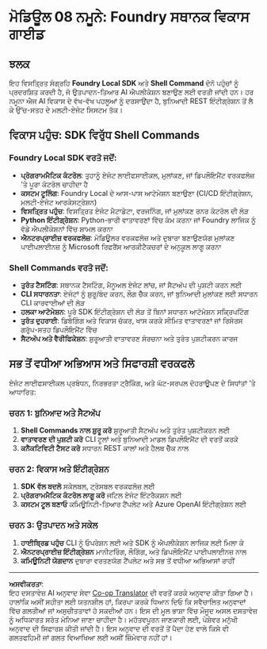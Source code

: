 <!--
CO_OP_TRANSLATOR_METADATA:
{
  "original_hash": "729f809c84e99609364180c090c43405",
  "translation_date": "2025-10-01T02:05:35+00:00",
  "source_file": "Module08/samples/README.md",
  "language_code": "pa"
}
-->
# ਮੋਡਿਊਲ 08 ਨਮੂਨੇ: Foundry ਸਥਾਨਕ ਵਿਕਾਸ ਗਾਈਡ

## ਝਲਕ

ਇਹ ਵਿਸਤ੍ਰਿਤ ਸੰਗ੍ਰਹਿ **Foundry Local SDK** ਅਤੇ **Shell Command** ਦੋਨੋ ਪਹੁੰਚਾਂ ਨੂੰ ਪ੍ਰਦਰਸ਼ਿਤ ਕਰਦੀ ਹੈ, ਜੋ ਉਤਪਾਦਨ-ਤਿਆਰ AI ਐਪਲੀਕੇਸ਼ਨ ਬਣਾਉਣ ਲਈ ਵਰਤੀ ਜਾਂਦੀ ਹਨ। ਹਰ ਨਮੂਨਾ ਐਜ AI ਵਿਕਾਸ ਦੇ ਵੱਖ-ਵੱਖ ਪਹਲੂਆਂ ਨੂੰ ਦਰਸਾਉਂਦਾ ਹੈ, ਬੁਨਿਆਦੀ REST ਇੰਟੀਗ੍ਰੇਸ਼ਨ ਤੋਂ ਲੈ ਕੇ ਉੱਚ-ਸਤਹ ਦੇ ਮਲਟੀ-ਏਜੰਟ ਸਿਸਟਮ ਤੱਕ।

## ਵਿਕਾਸ ਪਹੁੰਚ: SDK ਵਿਰੁੱਧ Shell Commands

### Foundry Local SDK ਵਰਤੋ ਜਦੋਂ:

- **ਪ੍ਰੋਗਰਾਮਮੈਟਿਕ ਕੰਟਰੋਲ**: ਤੁਹਾਨੂੰ ਏਜੰਟ ਲਾਈਫਸਾਈਕਲ, ਮੁਲਾਂਕਣ, ਜਾਂ ਡਿਪਲੌਇਮੈਂਟ ਵਰਕਫਲੋਜ਼ 'ਤੇ ਪੂਰਾ ਕੰਟਰੋਲ ਚਾਹੀਦਾ ਹੈ
- **ਕਸਟਮ ਟੂਲਿੰਗ**: Foundry Local ਦੇ ਆਸ-ਪਾਸ ਆਟੋਮੇਸ਼ਨ ਬਣਾਉਣਾ (CI/CD ਇੰਟੀਗ੍ਰੇਸ਼ਨ, ਮਲਟੀ-ਏਜੰਟ ਆਰਕੇਸਟ੍ਰੇਸ਼ਨ)
- **ਵਿਸਤ੍ਰਿਤ ਪਹੁੰਚ**: ਵਿਸਤ੍ਰਿਤ ਏਜੰਟ ਮੈਟਾਡੇਟਾ, ਵਰਜਨਿੰਗ, ਜਾਂ ਮੁਲਾਂਕਣ ਰਨਰ ਕੰਟਰੋਲ ਦੀ ਲੋੜ
- **Python ਇੰਟੀਗ੍ਰੇਸ਼ਨ**: Python-ਭਾਰੀ ਵਾਤਾਵਰਣਾਂ ਵਿੱਚ ਕੰਮ ਕਰਨਾ ਜਾਂ Foundry ਲਾਜਿਕ ਨੂੰ ਵੱਡੇ ਐਪਲੀਕੇਸ਼ਨਾਂ ਵਿੱਚ ਸ਼ਾਮਲ ਕਰਨਾ
- **ਐਨਟਰਪ੍ਰਾਈਜ਼ ਵਰਕਫਲੋਜ਼**: ਮੋਡਿਊਲਰ ਵਰਕਫਲੋਜ਼ ਅਤੇ ਦੁਬਾਰਾ ਬਣਾਉਣਯੋਗ ਮੁਲਾਂਕਣ ਪਾਈਪਲਾਈਨਜ਼ ਨੂੰ Microsoft ਰਿਫਰੈਂਸ ਆਰਕੀਟੈਕਚਰਾਂ ਦੇ ਅਨੁਕੂਲ ਲਾਗੂ ਕਰਨਾ

### Shell Commands ਵਰਤੋ ਜਦੋਂ:

- **ਤੁਰੰਤ ਟੈਸਟਿੰਗ**: ਸਥਾਨਕ ਟੈਸਟਿੰਗ, ਮੈਨੂਅਲ ਏਜੰਟ ਲਾਂਚ, ਜਾਂ ਸੈਟਅੱਪ ਦੀ ਪੁਸ਼ਟੀ ਕਰਨ ਲਈ
- **CLI ਸਧਾਰਨਤਾ**: ਏਜੰਟਾਂ ਨੂੰ ਸ਼ੁਰੂ/ਬੰਦ ਕਰਨ, ਲੌਗ ਚੈੱਕ ਕਰਨ, ਜਾਂ ਬੁਨਿਆਦੀ ਮੁਲਾਂਕਣ ਲਈ ਸਧਾਰਨ CLI ਕਾਰਵਾਈਆਂ ਦੀ ਲੋੜ
- **ਹਲਕਾ ਆਟੋਮੇਸ਼ਨ**: ਪੂਰੇ SDK ਇੰਟੀਗ੍ਰੇਸ਼ਨ ਦੀ ਲੋੜ ਤੋਂ ਬਿਨਾਂ ਸਧਾਰਨ ਆਟੋਮੇਸ਼ਨ ਸਕ੍ਰਿਪਟਿੰਗ
- **ਤੁਰੰਤ ਦੁਹਰਾਈ**: ਡਿਬੱਗਿੰਗ ਅਤੇ ਵਿਕਾਸ ਚੱਕਰ, ਖਾਸ ਕਰਕੇ ਸੀਮਿਤ ਵਾਤਾਵਰਣਾਂ ਜਾਂ ਰਿਸੋਰਸ ਗਰੁੱਪ-ਸਤਹ ਡਿਪਲੌਇਮੈਂਟ ਵਿੱਚ
- **ਸੈਟਅੱਪ ਅਤੇ ਵੈਰੀਫਿਕੇਸ਼ਨ**: ਸ਼ੁਰੂਆਤੀ ਵਾਤਾਵਰਣ ਸੰਰਚਨਾ ਅਤੇ ਤੁਰੰਤ ਪੁਸ਼ਟੀਕਰਨ ਕਾਰਜ

## ਸਭ ਤੋਂ ਵਧੀਆ ਅਭਿਆਸ ਅਤੇ ਸਿਫਾਰਸ਼ੀ ਵਰਕਫਲੋ

ਏਜੰਟ ਲਾਈਫਸਾਈਕਲ ਪ੍ਰਬੰਧਨ, ਨਿਰਭਰਤਾ ਟ੍ਰੈਕਿੰਗ, ਅਤੇ ਘੱਟ-ਸਰਪਲ ਦੋਹਰਾਊਪਣ ਦੇ ਸਿਧਾਂਤਾਂ 'ਤੇ ਆਧਾਰਿਤ:

### ਚਰਨ 1: ਬੁਨਿਆਦ ਅਤੇ ਸੈਟਅੱਪ
1. **Shell Commands ਨਾਲ ਸ਼ੁਰੂ ਕਰੋ** ਸ਼ੁਰੂਆਤੀ ਸੈਟਅੱਪ ਅਤੇ ਤੁਰੰਤ ਪੁਸ਼ਟੀਕਰਨ ਲਈ
2. **ਵਾਤਾਵਰਣ ਦੀ ਪੁਸ਼ਟੀ ਕਰੋ** CLI ਟੂਲਾਂ ਅਤੇ ਬੁਨਿਆਦੀ ਮਾਡਲ ਡਿਪਲੌਇਮੈਂਟ ਦੀ ਵਰਤੋਂ ਕਰਕੇ
3. **ਕਨੈਕਟਿਵਿਟੀ ਟੈਸਟ ਕਰੋ** ਸਧਾਰਨ REST ਕਾਲਾਂ ਅਤੇ ਹੈਲਥ ਚੈੱਕ ਨਾਲ

### ਚਰਨ 2: ਵਿਕਾਸ ਅਤੇ ਇੰਟੀਗ੍ਰੇਸ਼ਨ
1. **SDK ਵੱਲ ਬਦਲੋ** ਸਕੇਲਬਲ, ਟ੍ਰੇਸਬਲ ਵਰਕਫਲੋਜ਼ ਲਈ
2. **ਪ੍ਰੋਗਰਾਮਮੈਟਿਕ ਕੰਟਰੋਲ ਲਾਗੂ ਕਰੋ** ਜਟਿਲ ਏਜੰਟ ਇੰਟਰੈਕਸ਼ਨ ਲਈ
3. **ਕਸਟਮ ਟੂਲ ਬਣਾਓ** ਕਮਿਊਨਿਟੀ-ਤਿਆਰ ਟੈਂਪਲੇਟ ਅਤੇ Azure OpenAI ਇੰਟੀਗ੍ਰੇਸ਼ਨ ਲਈ

### ਚਰਨ 3: ਉਤਪਾਦਨ ਅਤੇ ਸਕੇਲ
1. **ਹਾਈਬ੍ਰਿਡ ਪਹੁੰਚ** CLI ਨੂੰ ਓਪਰੇਸ਼ਨ ਲਈ ਅਤੇ SDK ਨੂੰ ਐਪਲੀਕੇਸ਼ਨ ਲਾਜਿਕ ਲਈ ਮਿਲਾ ਕੇ
2. **ਐਨਟਰਪ੍ਰਾਈਜ਼ ਇੰਟੀਗ੍ਰੇਸ਼ਨ** ਮਾਨੀਟਰਿੰਗ, ਲੌਗਿੰਗ, ਅਤੇ ਡਿਪਲੌਇਮੈਂਟ ਪਾਈਪਲਾਈਨਜ਼ ਨਾਲ
3. **ਕਮਿਊਨਿਟੀ ਯੋਗਦਾਨ** ਦੁਬਾਰਾ ਵਰਤਣਯੋਗ ਟੈਂਪਲੇਟ ਅਤੇ ਸਭ ਤੋਂ ਵਧੀਆ ਅਭਿਆਸਾਂ ਰਾਹੀਂ

---

**ਅਸਵੀਕਰਤਾ**:  
ਇਹ ਦਸਤਾਵੇਜ਼ AI ਅਨੁਵਾਦ ਸੇਵਾ [Co-op Translator](https://github.com/Azure/co-op-translator) ਦੀ ਵਰਤੋਂ ਕਰਕੇ ਅਨੁਵਾਦ ਕੀਤਾ ਗਿਆ ਹੈ। ਹਾਲਾਂਕਿ ਅਸੀਂ ਸਹੀਤਾ ਲਈ ਯਤਨਸ਼ੀਲ ਹਾਂ, ਕਿਰਪਾ ਕਰਕੇ ਧਿਆਨ ਦਿਓ ਕਿ ਸਵੈਚਾਲਿਤ ਅਨੁਵਾਦਾਂ ਵਿੱਚ ਗਲਤੀਆਂ ਜਾਂ ਅਸੁਚੀਤਤਾਵਾਂ ਹੋ ਸਕਦੀਆਂ ਹਨ। ਇਸ ਦੀ ਮੂਲ ਭਾਸ਼ਾ ਵਿੱਚ ਮੌਜੂਦ ਅਸਲ ਦਸਤਾਵੇਜ਼ ਨੂੰ ਅਧਿਕਾਰਤ ਸਰੋਤ ਮੰਨਿਆ ਜਾਣਾ ਚਾਹੀਦਾ ਹੈ। ਮਹੱਤਵਪੂਰਨ ਜਾਣਕਾਰੀ ਲਈ, ਪੇਸ਼ੇਵਰ ਮਨੁੱਖੀ ਅਨੁਵਾਦ ਦੀ ਸਿਫਾਰਸ਼ ਕੀਤੀ ਜਾਂਦੀ ਹੈ। ਇਸ ਅਨੁਵਾਦ ਦੀ ਵਰਤੋਂ ਤੋਂ ਪੈਦਾ ਹੋਣ ਵਾਲੇ ਕਿਸੇ ਵੀ ਗਲਤਫਹਿਮੀ ਜਾਂ ਗਲਤ ਵਿਆਖਿਆ ਲਈ ਅਸੀਂ ਜ਼ਿੰਮੇਵਾਰ ਨਹੀਂ ਹਾਂ।